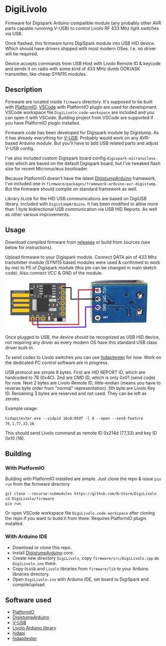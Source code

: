 # DigiLivolo

Firmware for Digispark Arduino compatible module (any probably other AVR parts capable runninng V-USB)
to control Livolo RF 433 Mhz light switches via USB.

Once flashed, this firmware turns DigiSpark module into USB HID device. Which should have drivers
shipped with most modern OSes. I.e. no driver will be required.

Device accepts commands from USB Host with Livolo Remote ID & keycode and sends it on radio with
some kind of 433 MHz dumb OOK/ASK transmitter, like cheap SYN115 modules.

## Description

Firmware are located inside `firmware` directory. It's supposed to be built with
[PlatformIO](https://platformio.org/). [VSCode](https://code.visualstudio.com/) with PlatformIO plugin
are used for development. VSCode workspace file `DigiLivolo.code-workspace` are included and you can
open it with VSCode. Building project from VSCode are supported if you have PlatformIO plugin installed.

Firmware code has been developed for Digispark module by Digistump. As it has already everything for
[V-USB](https://www.obdev.at/products/vusb/index.html). Probably would work on any AVR-based Arduino
module. But you'll have to add USB related parts and adjust V-USB config.

I've also included custom Digispark board config `digispark-micronucleus-6586` which are based on the
default Digispark board, but I've tweaked flash size for recent Micronucleus bootloader.

Because PlatformIO doesn't have the latest [DigistumpArduino](https://github.com/ArminJo/DigistumpArduino)
framework, I've included one in `firmware/packages/framework-arduino-avr-digistump`. But the firmware
should compile on standard framework as well.

Library `DLUSB` for the HID USB communications are based on DigiUSB library, included with
`DigistumpArduino`. It has been modified to allow more than 1 byte bidirectional USB communication via
USB HID Reports. As well as other various improvements.

## Usage

Download compiled firmware from [releases](https://github.com/N-Storm/DigiLivolo/releases) or build from
sources (see below for instructions).

Upload firmware to your Digispark module. Connect DATA pin of 433 Mhz transmitter module (SYN115 based modules
were used & confirmed to work by me) to P5 of Digispark module (this pin can be changed in main sketch code).
Also connect VCC & GND of the module.

![f](https://raw.githubusercontent.com/N-Storm/DigiLivolo/main/wiring.jpg)

Once plugged to USB, the device should be recognized as USB HID device, not requiring any driver as every
modern OS have this standard USB class driver built-in.

To send codes to Livolo switches you can use [hidapitester](https://github.com/todbot/hidapitester) for now.
Work on the dedicated PC control software are in progress.

USB protocol are simple 8 bytes. First are HID REPORT ID, which are hardcoded to 76 (0x4C). 2nd are CMD ID,
which is only 0x01 (send code) for now. Next 2 bytes are Livolo Remote ID, little-endian (means you have to
reverse byte order from "normal" representation). 5th byte are Livolo Key ID. Remaining 3 bytes are reserved
and not used. They can be left as zeroes.

Example usage:

```hidapitester.exe --vidpid 16c0:05df -l 8 --open --send-feature 76,1,77,33,16```

This should send Livolo command as remote ID 0x214d (77,33) and key ID 0x10 (16).

## Building

### With PlatformIO

Building with PlatformIO installed are simple. Just clone the repo & issue `pio run` from the firmware
directory.

```console
git clone --recurse-submodules https://github.com/N-Storm/DigiLivolo
cd DigiLivolo/firmware
pio run
```

Or open VSCode workspace file `DigiLivolo.code-workspace` after cloning the repo if you want to build
it from there. Requires PlatformIO plugin installed.

### With Arduino IDE

* Download or clone this repo.
* Install [DigistumpArduino](https://github.com/ArminJo/DigistumpArduino) core.
* Create new directory `DigiLivolo`, copy `firmware/src/DigiLivolo.cpp` as `DigiLivolo.ino` there.
* Copy `DLUSB` and `Livolo` libraries from `firmware/lib` to your Arduino libraries directory.
* Open `DigiLivolo.ino` with Arduino IDE, set board to DigiSpark and compile/upload.

## Software used

* [PlatformIO](https://platformio.org/)
* [DigistumpArduino](https://github.com/ArminJo/DigistumpArduino)
* [V-USB](https://www.obdev.at/products/vusb/index.html)
* [Livolo Arduino library](https://forum.arduino.cc/t/control-livolo-switches-livolo-switch-library/149850)
* [hidapi](https://github.com/libusb/hidapi)
* [hidapitester](https://github.com/todbot/hidapitester)

